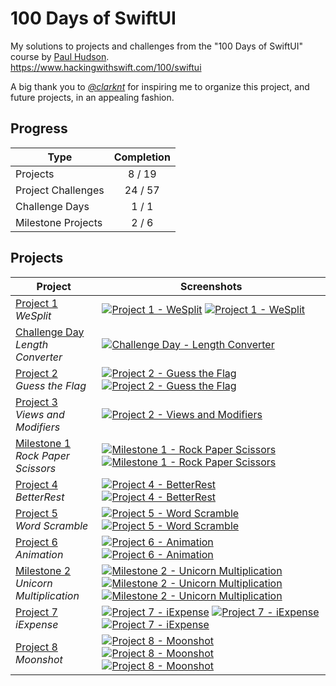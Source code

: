 # 100 Days of SwiftUI
My solutions to projects and challenges from the "100 Days of SwiftUI" course by [Paul Hudson](https://github.com/twostraws).<br>
https://www.hackingwithswift.com/100/swiftui

A big thank you to *[@clarknt](https://github.com/clarknt)* for inspiring me to organize this project, and future projects, in an appealing fashion.

## Progress

| Type | Completion |
| -------- | :----: |
| Projects | 8 / 19 |
| Project Challenges | 24 / 57 |
| Challenge Days | 1 / 1 |
| Milestone Projects | 2 / 6 |

## Projects

| Project | Screenshots |
| ------- | ---------- |
| [Project 1](https://github.com/solitaryewe/100-Days-of-SwiftUI/tree/main/Project-01) <br> *WeSplit* | [![Project 1 - WeSplit](https://github.com/solitaryewe/100-Days-of-SwiftUI/blob/main/Project-01/Screenshots/Project1-small.png)](https://github.com/solitaryewe/100-Days-of-SwiftUI/blob/main/Project-01/Screenshots/Project1-large.png) [![Project 1 - WeSplit](https://github.com/solitaryewe/100-Days-of-SwiftUI/blob/main/Project-01/Screenshots/Project1-challenges-small.png)](https://github.com/solitaryewe/100-Days-of-SwiftUI/blob/main/Project-01/Screenshots/Project1-challenges-large.png) |
| [Challenge Day](https://github.com/solitaryewe/100-Days-of-SwiftUI/tree/main/Challenge-Day) <br> *Length Converter* | [![Challenge Day - Length Converter](https://github.com/solitaryewe/100-Days-of-SwiftUI/blob/main/Challenge-Day/Screenshots/LengthConverter-small.png)](https://github.com/solitaryewe/100-Days-of-SwiftUI/blob/main/Challenge-Day/Screenshots/LengthConverter-large.png) |
| [Project 2](https://github.com/solitaryewe/100-Days-of-SwiftUI/tree/main/Project-02) <br> *Guess the Flag* | [![Project 2 - Guess the Flag](https://github.com/solitaryewe/100-Days-of-SwiftUI/blob/main/Project-02/Screenshots/Project2-small.png)](https://github.com/solitaryewe/100-Days-of-SwiftUI/blob/main/Project-02/Screenshots/Project2-large.png) [![Project 2 - Guess the Flag](https://github.com/solitaryewe/100-Days-of-SwiftUI/blob/main/Project-02/Screenshots/Project2-challenges-small.png)](https://github.com/solitaryewe/100-Days-of-SwiftUI/blob/main/Project-02/Screenshots/Project2-challenges-large.png) |
| [Project 3](https://github.com/solitaryewe/100-Days-of-SwiftUI/tree/main/Project-03) <br> *Views and Modifiers* | [![Project 2 - Views and Modifiers](https://github.com/solitaryewe/100-Days-of-SwiftUI/blob/main/Project-03/Screenshots/Project3-challenge1-small.png)](https://github.com/solitaryewe/100-Days-of-SwiftUI/blob/main/Project-03/Screenshots/Project3-challenge1-large.png) |
| [Milestone 1](https://github.com/solitaryewe/100-Days-of-SwiftUI/tree/main/Milestone-01) <br> *Rock Paper Scissors* | [![Milestone 1 - Rock Paper Scissors](https://github.com/solitaryewe/100-Days-of-SwiftUI/blob/main/Milestone-01/Screenshots/Milestone1a-small.png)](https://github.com/solitaryewe/100-Days-of-SwiftUI/blob/main/Milestone-01/Screenshots/Milestone1a-large.png) [![Milestone 1 - Rock Paper Scissors](https://github.com/solitaryewe/100-Days-of-SwiftUI/blob/main/Milestone-01/Screenshots/Milestone1b-small.png)](https://github.com/solitaryewe/100-Days-of-SwiftUI/blob/main/Milestone-01/Screenshots/Milestone1b-large.png) |
| [Project 4](https://github.com/solitaryewe/100-Days-of-SwiftUI/tree/main/Project-04) <br> *BetterRest* | [![Project 4 - BetterRest](https://github.com/solitaryewe/100-Days-of-SwiftUI/blob/main/Project-04/Screenshots/Project4-small.png)](https://github.com/solitaryewe/100-Days-of-SwiftUI/blob/main/Project-04/Screenshots/Project4-large.png) [![Project 4 - BetterRest](https://github.com/solitaryewe/100-Days-of-SwiftUI/blob/main/Project-04/Screenshots/Project4-challenges-small.png)](https://github.com/solitaryewe/100-Days-of-SwiftUI/blob/main/Project-04/Screenshots/Project4-challenges-large.png) |
| [Project 5](https://github.com/solitaryewe/100-Days-of-SwiftUI/tree/main/Project-05) <br> *Word Scramble* | [![Project 5 - Word Scramble](https://github.com/solitaryewe/100-Days-of-SwiftUI/blob/main/Project-05/Screenshots/Project5-small.png)](https://github.com/solitaryewe/100-Days-of-SwiftUI/blob/main/Project-05/Screenshots/Project5-large.png) [![Project 5 - Word Scramble](https://github.com/solitaryewe/100-Days-of-SwiftUI/blob/main/Project-05/Screenshots/Project5-challenges-small.png)](https://github.com/solitaryewe/100-Days-of-SwiftUI/blob/main/Project-05/Screenshots/Project5-challenges-large.png) |
| [Project 6](https://github.com/solitaryewe/100-Days-of-SwiftUI/tree/main/Project-06) <br> *Animation* | [![Project 6 - Animation](https://github.com/solitaryewe/100-Days-of-SwiftUI/blob/main/Project-06/Screenshots/Project6a-small.png)](https://github.com/solitaryewe/100-Days-of-SwiftUI/blob/main/Project-06/Screenshots/Project6a-large.png) [![Project 6 - Animation](https://github.com/solitaryewe/100-Days-of-SwiftUI/blob/main/Project-06/Screenshots/Project6b-small.png)](https://github.com/solitaryewe/100-Days-of-SwiftUI/blob/main/Project-06/Screenshots/Project6b-large.png) |
| [Milestone 2](https://github.com/solitaryewe/100-Days-of-SwiftUI/tree/main/Milestone-02) <br> *Unicorn Multiplication* | [![Milestone 2 - Unicorn Multiplication](https://github.com/solitaryewe/100-Days-of-SwiftUI/blob/main/Milestone-02/Screenshots/Milestone2a-small.png)](https://github.com/solitaryewe/100-Days-of-SwiftUI/blob/main/Milestone-02/Screenshots/Milestone2a-large.png) [![Milestone 2 - Unicorn Multiplication](https://github.com/solitaryewe/100-Days-of-SwiftUI/blob/main/Milestone-02/Screenshots/Milestone2b-small.png)](https://github.com/solitaryewe/100-Days-of-SwiftUI/blob/main/Milestone-02/Screenshots/Milestone2b-large.png) [![Milestone 2 - Unicorn Multiplication](https://github.com/solitaryewe/100-Days-of-SwiftUI/blob/main/Milestone-02/Screenshots/Milestone2c-small.png)](https://github.com/solitaryewe/100-Days-of-SwiftUI/blob/main/Milestone-02/Screenshots/Milestone2c-large.png) |
| [Project 7](https://github.com/solitaryewe/100-Days-of-SwiftUI/tree/main/Project-07) <br> *iExpense* | [![Project 7 - iExpense](https://github.com/solitaryewe/100-Days-of-SwiftUI/blob/main/Project-07/Screenshots/Project7-small.png)](https://github.com/solitaryewe/100-Days-of-SwiftUI/blob/main/Project-07/Screenshots/Project7-large.png) [![Project 7 - iExpense](https://github.com/solitaryewe/100-Days-of-SwiftUI/blob/main/Project-07/Screenshots/Project7-challenges1-small.png)](https://github.com/solitaryewe/100-Days-of-SwiftUI/blob/main/Project-07/Screenshots/Project7-challenges1-large.png) [![Project 7 - iExpense](https://github.com/solitaryewe/100-Days-of-SwiftUI/blob/main/Project-07/Screenshots/Project7-challenges2-small.png)](https://github.com/solitaryewe/100-Days-of-SwiftUI/blob/main/Project-07/Screenshots/Project7-challenges2-large.png) |
| [Project 8](https://github.com/solitaryewe/100-Days-of-SwiftUI/tree/main/Project-08) <br> *Moonshot* | [![Project 8 - Moonshot](https://github.com/solitaryewe/100-Days-of-SwiftUI/blob/main/Project-08/Screenshots/Project8-small.png)](https://github.com/solitaryewe/100-Days-of-SwiftUI/blob/main/Project-08/Screenshots/Project8-large.png) [![Project 8 - Moonshot](https://github.com/solitaryewe/100-Days-of-SwiftUI/blob/main/Project-08/Screenshots/Project8-challenges1-small.png)](https://github.com/solitaryewe/100-Days-of-SwiftUI/blob/main/Project-08/Screenshots/Project8-challenges1-large.png) [![Project 8 - Moonshot](https://github.com/solitaryewe/100-Days-of-SwiftUI/blob/main/Project-08/Screenshots/Project8-challenges2-small.png)](https://github.com/solitaryewe/100-Days-of-SwiftUI/blob/main/Project-08/Screenshots/Project8-challenges2-large.png) |
